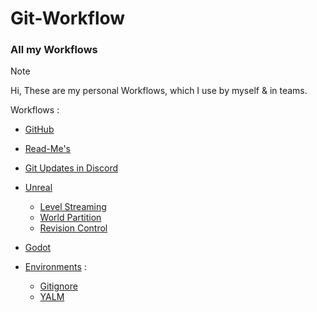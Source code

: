 # Git-Workflow
### All my Workflows

> [!Note]
> Hi, These are my personal Workflows, which I use by myself & in teams.

Workflows : 
- [GitHub](https://github.com/Loris-Moreau/Git-Workflow/blob/main/Workflows/GitHubWorkflow.md)
- [Read-Me's](https://github.com/Loris-Moreau/Git-Workflow/blob/main/Workflows/ReadMeWorkFlow.md)
- [Git Updates in Discord](https://github.com/Loris-Moreau/Git-Workflow/blob/main/Workflows/Discord%20Webnooks.md)
- [Unreal](https://github.com/Loris-Moreau/Git-Workflow/tree/main/Workflows/Unreal%20Engine)
  - [Level Streaming](https://github.com/Loris-Moreau/Git-Workflow/blob/main/Workflows/Unreal%20Engine/Level%20Streaming.md)
  - [World Partition](https://github.com/Loris-Moreau/Git-Workflow/blob/main/Workflows/Unreal%20Engine/World%20Partition.md)
  - [Revision Control](https://github.com/Loris-Moreau/Git-Workflow/blob/main/Workflows/Unreal%20Engine/RevisionControl.md)
- [Godot](https://github.com/Loris-Moreau/Git-Workflow/tree/main/Workflows/Godot)


- [Environments](https://github.com/Loris-Moreau/Git-Workflow/tree/main/Workflows/Environement) :
  - [Gitignore](https://github.com/Loris-Moreau/Git-Workflow/blob/main/Workflows/Environement/gitignore)
  - [YALM](https://github.com/Loris-Moreau/Git-Workflow/blob/main/Workflows/Environement)
